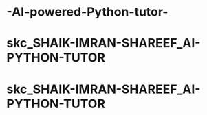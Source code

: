 # -AI-powered-Python-tutor-
# skc_SHAIK-IMRAN-SHAREEF_AI-PYTHON-TUTOR
# skc_SHAIK-IMRAN-SHAREEF_AI-PYTHON-TUTOR
